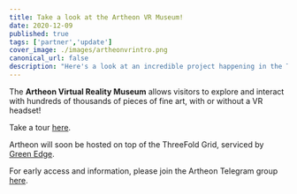 ```yaml
---
title: Take a look at the Artheon VR Museum!
date: 2020-12-09
published: true
tags: ['partner','update']
cover_image: ./images/artheonvrintro.png
canonical_url: false
description: "Here's a look at an incredible project happening in the ThreeFold universe!"
---
```


The **Artheon Virtual Reality Museum** allows visitors to explore and interact with hundreds of thousands of pieces of fine art, with or without a VR headset!

Take a tour [here](https://www.youtube.com/watch?v=Ofk22N2Ew1k).

Artheon will soon be hosted on top of the ThreeFold Grid, serviced by [Green Edge](https://www.green-edge.net/).

For early access and information, please join the Artheon Telegram group [here](https://t.me/artheon).
